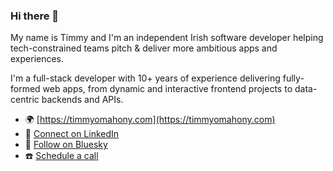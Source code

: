 ### Hi there 👋

My name is Timmy and I'm an independent Irish software developer helping tech-constrained teams pitch & deliver more ambitious apps and experiences.

I'm a full-stack developer with 10+ years of experience delivering fully-formed web apps, from dynamic and interactive frontend projects to data-centric backends and APIs.

- 🌍 [https://timmyomahony.com](https://timmyomahony.com)
- 💼 [Connect on LinkedIn](https://www.linkedin.com/in/timmy-omahony/)
- 🦋 [Follow on Bluesky](https://bsky.app/profile/timmy-omahony.bsky.social)
- ☎️ [Schedule a call](https://savvycal.com/timmyomahony/schedule-a-call)

